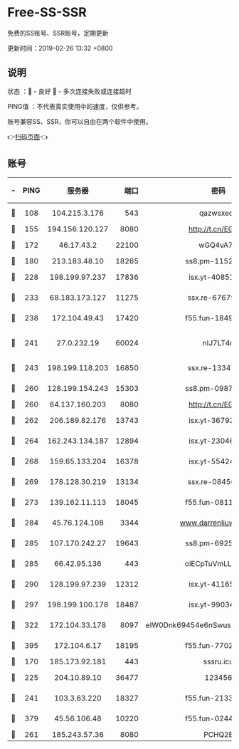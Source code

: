 # Free-SS-SSR

免费的SS账号、SSR账号，定期更新

更新时间：2019-02-26 13:32 +0800

## 说明

状态     ：🙂 - 良好 🙁 - 多次连接失败或连接超时

PING值   ：不代表真实使用中的速度，仅供参考。

账号兼容SS、SSR，你可以自由在两个软件中使用。

👉[扫码页面](https://liesauer.github.io/free-ss-ssr.github.io/)👈

## 账号

|-|PING|服务器|端口|密码|加密方式|区域|
|:----:|:----:|:-----:|-----:|:----:|:----:|:----:|
|🙂|108|104.215.3.176|543|qazwsxedc|aes-256-gcm|JP|
|🙂|155|194.156.120.127|8080|http://t.cn/EGJIyrl|rc4-md5|RU|
|🙂|172|46.17.43.2|22100|wGQ4vA7D|aes-256-gcm|RU|
|🙂|180|213.183.48.10|18265|ss8.pm-11524914|rc4-md5|RU|
|🙂|228|198.199.97.237|17836|isx.yt-40851565|aes-256-cfb|US|
|🙂|233|68.183.173.127|11275|ssx.re-67679470|aes-256-cfb|US|
|🙂|238|172.104.49.43|17420|f55.fun-18495556|aes-256-cfb|SG|
|🙂|241|27.0.232.19|60024|nIJ7LT4n|xchacha20-ietf-poly1305|HK|
|🙂|243|198.199.118.203|16850|ssx.re-13347864|aes-256-cfb|US|
|🙂|260|128.199.154.243|15303|ss8.pm-09872872|aes-256-cfb|SG|
|🙂|260|64.137.160.203|8080|http://t.cn/EGJIyrl|rc4-md5|CA|
|🙂|262|206.189.82.176|13743|isx.yt-36792230|aes-256-cfb|SG|
|🙂|264|162.243.134.187|12894|isx.yt-23046109|aes-256-cfb|US|
|🙂|268|159.65.133.204|16378|isx.yt-55424793|aes-256-cfb|SG|
|🙂|269|178.128.30.219|13134|ssx.re-08456278|aes-256-cfb|SG|
|🙂|273|139.162.11.113|18045|f55.fun-08116553|aes-256-cfb|SG|
|🙂|284|45.76.124.108|3344|www.darrenliuwei.com|aes-256-cfb|AU|
|🙂|285|107.170.242.27|19643|ss8.pm-69252395|aes-256-cfb|US|
|🙂|285|66.42.95.136|443|oiECpTuVmLLxk4Ts|aes-256-cfb|US|
|🙂|290|128.199.97.239|12312|isx.yt-41165013|aes-256-cfb|SG|
|🙂|297|198.199.100.178|18487|isx.yt-99034237|aes-256-cfb|US|
|🙂|322|172.104.33.178|8097|eIW0Dnk69454e6nSwuspv9DmS201tQ0D|aes-256-cfb|SG|
|🙂|395|172.104.6.17|18195|f55.fun-77023354|aes-256-cfb|US|
|🙂|170|185.173.92.181|443|sssru.icu|rc4-md5|RU|
|🙂|225|204.10.89.10|36477|123456|aes-256-cfb|US|
|🙂|241|103.3.63.220|18327|f55.fun-21337727|aes-256-cfb|SG|
|🙂|379|45.56.106.48|10220|f55.fun-02447573|aes-256-cfb|US|
|🙁|261|185.243.57.36|8080|PCHQ2E|rc4-md5|US|
